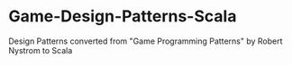 # Game-Design-Patterns-Scala
Design Patterns converted from "Game Programming Patterns" by Robert Nystrom to Scala
